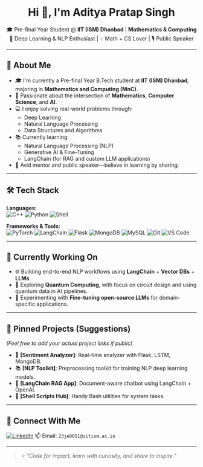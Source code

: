<h1 align="center">Hi 👋, I'm Aditya Pratap Singh</h1>
<p align="center">
  🎓 Pre-final Year Student @ <strong>IIT (ISM) Dhanbad</strong> | <strong>Mathematics & Computing</strong> <br>
  🤖 Deep Learning & NLP Enthusiast | 💡 Math + CS Lover | 🎙️ Public Speaker
</p>

---

## 🚀 About Me

- 🎓 I'm currently a Pre-final Year B.Tech student at **IIT (ISM) Dhanbad**, majoring in **Mathematics and Computing (MnC)**.
- 💭 Passionate about the intersection of **Mathematics**, **Computer Science**, and **AI**.
- 💻 I enjoy solving real-world problems through:
  - Deep Learning  
  - Natural Language Processing  
  - Data Structures and Algorithms  
- 📚 Currently learning:
  - Natural Language Processing (NLP)
  - Generative AI & Fine-Tuning
  - LangChain (for RAG and custom LLM applications)
- 🎤 Avid mentor and public speaker—believe in learning by sharing.

---

## 🛠 Tech Stack

**Languages:**  
![C++](https://img.shields.io/badge/C%2B%2B-00599C?style=flat&logo=c%2B%2B&logoColor=white)
![Python](https://img.shields.io/badge/Python-FFD43B?style=flat&logo=python&logoColor=darkgreen)
![Shell](https://img.shields.io/badge/Shell-121011?style=flat&logo=gnu-bash&logoColor=white)

**Frameworks & Tools:**  
![PyTorch](https://img.shields.io/badge/PyTorch-EE4C2C?style=flat&logo=pytorch&logoColor=white)
![LangChain](https://img.shields.io/badge/LangChain-1E90FF?style=flat&logo=langchain&logoColor=white)
![Flask](https://img.shields.io/badge/Flask-000000?style=flat&logo=flask&logoColor=white)
![MongoDB](https://img.shields.io/badge/MongoDB-4EA94B?style=flat&logo=mongodb&logoColor=white)
![MySQL](https://img.shields.io/badge/MySQL-4479A1?style=flat&logo=mysql&logoColor=white)
![Git](https://img.shields.io/badge/Git-F05032?style=flat&logo=git&logoColor=white)
![VS Code](https://img.shields.io/badge/VS--Code-007ACC?style=flat&logo=visual-studio-code&logoColor=white)

---

## 🔧 Currently Working On

- 🌐 Building end-to-end NLP workflows using **LangChain** + **Vector DBs** + **LLMs**.
- 🔬 Exploring **Quantum Computing**, with focus on circuit design and using quantum data in AI pipelines.
- 🧪 Experimenting with **Fine-tuning open-source LLMs** for domain-specific applications.

---

## 📌 Pinned Projects (Suggestions)

*(Feel free to add your actual project links if public)*

- 🧠 **[Sentiment Analyzer]**: Real-time analyzer with Flask, LSTM, MongoDB.
- 📚 **[NLP Toolkit]**: Preprocessing toolkit for training NLP deep learning models.
- 🧮 **[LangChain RAG App]**: Document-aware chatbot using LangChain + OpenAI.
- 🐚 **[Shell Scripts Hub]**: Handy Bash utilities for system tasks.

---

## 🔗 Connect With Me

[![LinkedIn](https://img.shields.io/badge/LinkedIn-blue?style=flat&logo=linkedin)](https://www.linkedin.com/in/aditya-pratap-singh-admin/)
📫 Email: `23je0051@iitism.ac.in`

---

> ⭐ *"Code for impact, learn with curiosity, and share to inspire."*

